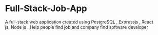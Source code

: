 # Full-Stack-Job-App
A full-stack web application created using PostgreSQL , Expressjs , React js, Node js . Help people find job and company find software developer
